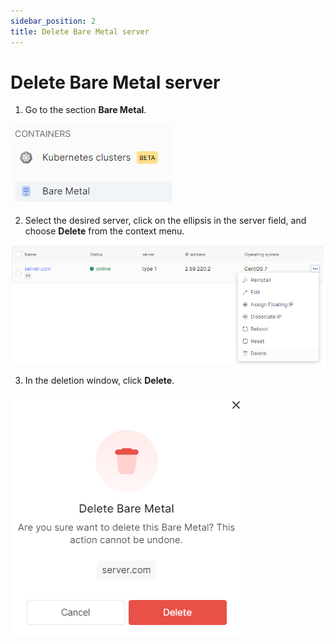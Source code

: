 ```yaml
---
sidebar_position: 2
title: Delete Bare Metal server
---
```


# Delete Bare Metal server

1. Go to the section **Bare Metal**.

![](../../img/bare-metal/base.png)

2. Select the desired server, click on the ellipsis in the server field, and choose **Delete** from the context menu.

![](../../img/bare-metal/delete/1.png)

3. In the deletion window, click **Delete**.

![](../../img/bare-metal/delete/2.png)

